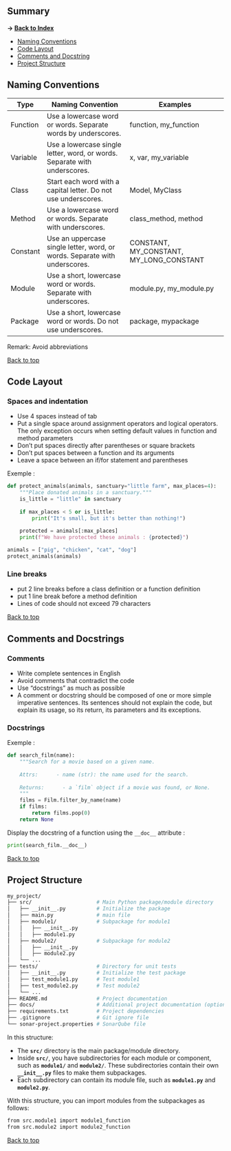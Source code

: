 ## Summary

**-> [Back to Index](./README.md)**

* [Naming Conventions](#naming-conventions)
* [Code Layout](#code-layout)
* [Comments and Docstring](#comments-and-docstrings)
* [Project Structure](#project-structure)

## Naming Conventions

| Type      | Naming Convention                                                   | Examples                            |
|-----------|----------------------------------------------------------------------|-------------------------------------|
| Function  | Use a lowercase word or words. Separate words by underscores.      | function, my_function               |
| Variable  | Use a lowercase single letter, word, or words. Separate with underscores. | x, var, my_variable                 |
| Class     | Start each word with a capital letter. Do not use underscores. | Model, MyClass                      |
| Method    | Use a lowercase word or words. Separate with underscores.           | class_method, method                |
| Constant  | Use an uppercase single letter, word, or words. Separate with underscores. | CONSTANT, MY_CONSTANT, MY_LONG_CONSTANT |
| Module    | Use a short, lowercase word or words. Separate with underscores.    | module.py, my_module.py             |
| Package   | Use a short, lowercase word or words. Do not use underscores.       | package, mypackage                  |

Remark: Avoid abbreviations

[Back to top](#summary)

## Code Layout

### Spaces and indentation

- Use 4 spaces instead of tab
- Put a single space around assignment operators and logical operators. The only exception occurs when setting default values in function and method parameters
- Don’t put spaces directly after parentheses or square brackets
- Don’t put spaces between a function and its arguments
- Leave a space between an if/for statement and parentheses

Exemple :

```python
def protect_animals(animals, sanctuary="little farm", max_places=4):    
    """Place donated animals in a sanctuary."""
    is_little = "little" in sanctuary
		
    if max_places < 5 or is_little:        
        print("It's small, but it's better than nothing!")   
 
    protected = animals[:max_places]    
    print(f"We have protected these animals : {protected}")

animals = ["pig", "chicken", "cat", "dog"]
protect_animals(animals)
```

### Line breaks

- put 2 line breaks before a class definition or a function definition
- put 1 line break before a method definition
- Lines of code should not exceed 79 characters

[Back to top](#summary)

## Comments and Docstrings

### Comments
- Write complete sentences in English
- Avoid comments that contradict the code
- Use “docstrings” as much as possible
- A comment or docstring should be composed of one or more simple imperative sentences. Its sentences should not explain the code, but explain its usage, so its return, its parameters and its exceptions.

### Docstrings

Exemple :

```python
def search_film(name):      
    """Search for a movie based on a given name.      
    
    Attrs:      - name (str): the name used for the search.      
    
    Returns:      - a `film` object if a movie was found, or None.      
    """      
    films = Film.filter_by_name(name)
    if films:          
        return films.pop(0)      
    return None
```

Display the docstring of a function using the `__doc__` attribute :

```python
print(search_film.__doc__)
```

[Back to top](#summary)

## Project Structure

```bash
my_project/
├── src/                     # Main Python package/module directory
│   ├── __init__.py          # Initialize the package
│   ├── main.py              # main file
│   ├── module1/             # Subpackage for module1
│   │   ├── __init__.py
│   │   ├── module1.py
│   ├── module2/             # Subpackage for module2
│   │   ├── __init__.py
│   │   ├── module2.py
│   └── ...
├── tests/                   # Directory for unit tests
│   ├── __init__.py          # Initialize the test package
│   ├── test_module1.py      # Test module1
│   ├── test_module2.py      # Test module2
│   └── ...
├── README.md                # Project documentation
├── docs/                    # Additional project documentation (optional)
├── requirements.txt         # Project dependencies
├── .gitignore               # Git ignore file
└── sonar-project.properties # SonarQube file
```

In this structure:

- The **`src/`** directory is the main package/module directory.
- Inside **`src/`**, you have subdirectories for each module or component, such as **`module1/`** and **`module2/`**. These subdirectories contain their own **`__init__.py`** files to make them subpackages.
- Each subdirectory can contain its module file, such as **`module1.py`** and **`module2.py`**.

With this structure, you can import modules from the subpackages as follows:

```bash
from src.module1 import module1_function
from src.module2 import module2_function
```

[Back to top](#summary)